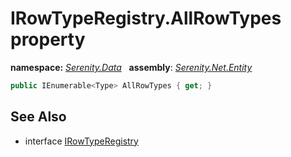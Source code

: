 # IRowTypeRegistry.AllRowTypes property
**namespace:** *[Serenity.Data](../../README.md#serenity.data-namespace)*   **assembly**: *[Serenity.Net.Entity](../../README.md)*

```csharp
public IEnumerable<Type> AllRowTypes { get; }
```

## See Also

* interface [IRowTypeRegistry](../IRowTypeRegistry.md)